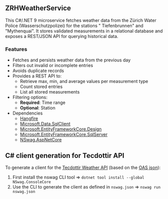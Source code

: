 ## ZRHWeatherService

This C#/.NET 9 microservice fetches weather data from the Zürich Water Police (Wasserschutzpolizei) for the stations "
Tiefenbrunnen" and "Mythenquai". It stores validated measurements in a relational database and exposes a REST/JSON API
for querying historical data.

### Features

- Fetches and persists weather data from the previous day
- Filters out invalid or incomplete entries
- Avoids duplicate records
- Provides a REST API to:
    - Retrieve max, min, and average values per measurement type
    - Count stored entries
    - List all stored measurements
- Filtering options:
    - **Required**: Time range
    - **Optional**: Station
- Dependencies
    - [Hangfire](https://www.hangfire.io/)
    - [Microsoft.Data.SqlClient](https://www.nuget.org/packages/microsoft.data.sqlclient)
    - [Microsoft.EntityFrameworkCore.Design](https://www.nuget.org/packages/microsoft.entityframeworkcore.design/)
    - [Microsoft.EntityFrameworkCore.SqlServer](https://www.nuget.org/packages/Microsoft.EntityFrameworkCore.sqlserver/)
    - [NSwag.AspNetCore](https://github.com/RicoSuter/NSwag)

## C# client generation for Tecdottir API

To generate a client for the [Tecdottir Weather API](https://tecdottir.metaodi.ch/docs/) (based on
the [OAS json](https://tecdottir.metaodi.ch/swagger)):

1. First install the nswag CLI tool => `dotnet tool install --global NSwag.ConsoleCore`
2. Use the CLI to generate the client as defined in `nswag.json` =>  `nswag run nswag.json`